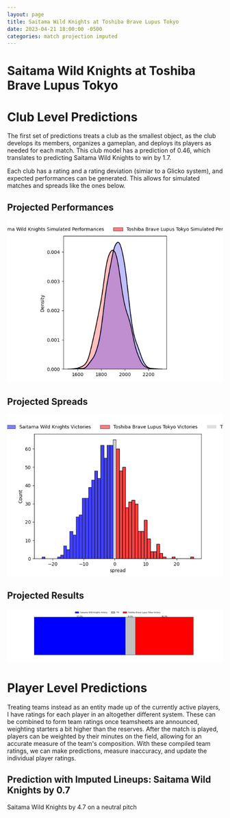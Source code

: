 ```yaml
---  
layout: page  
title: Saitama Wild Knights at Toshiba Brave Lupus Tokyo  
date: 2023-04-21 18:00:00 -0500  
categories: match projection imputed  
---
```

# Saitama Wild Knights at Toshiba Brave Lupus Tokyo

# Club Level Predictions


The first set of predictions treats a club as the smallest object, as the club develops its members, organizes a gameplan, and deploys its players as needed for each match. This club model has a prediction of 0.46, which translates to predicting Saitama Wild Knights to win by 1.7.

Each club has a rating and a rating deviation (simiar to a Glicko system), and expected performances can be generated. This allows for simulated matches and spreads like the ones below.
## Projected Performances


![Projected Performances](plots/performances_2023-04-21-ToshibaBraveLupusTokyo-SaitamaWildKnights.png)
## Projected Spreads


![Projected Spreads](plots/spreads_2023-04-21-ToshibaBraveLupusTokyo-SaitamaWildKnights.png)
## Projected Results


![Projected Results](plots/resultbar_2023-04-21-ToshibaBraveLupusTokyo-SaitamaWildKnights.png)
# Player Level Predictions


Treating teams instead as an entity made up of the currently active players, I have ratings for each player in an altogether different system. These can be combined to form team ratings once teamsheets are announced, weighting starters a bit higher than the reserves. After the match is played, players can be weighted by their minutes on the field, allowing for an accurate measure of the team's composition. With these compiled team ratings, we can make predictions, measure inaccuracy, and update the individual player ratings.
## Prediction with Imputed Lineups: Saitama Wild Knights by 0.7


Saitama Wild Knights by 4.7 on a neutral pitch

